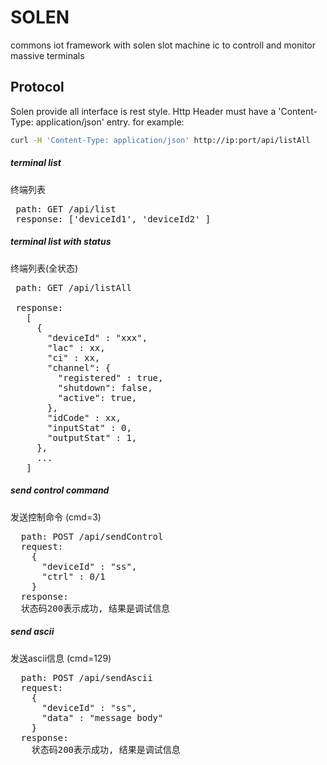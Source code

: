 # SOLEN
commons iot framework with solen slot machine ic to controll and monitor massive terminals

## Protocol
Solen provide all interface is rest style. Http Header must have a 'Content-Type: application/json' entry.
 for example:
```bash
curl -H 'Content-Type: application/json' http://ip:port/api/listAll
```
##### terminal list
终端列表
<pre>
 path: GET /api/list
 response: ['deviceId1', 'deviceId2' ]
</pre>

##### terminal list with status
终端列表(全状态)
<pre>
 path: GET /api/listAll <br/>
 response:
   [
     {
       "deviceId" : "xxx",
       "lac" : xx,
       "ci" : xx,
       "channel": {
         "registered" : true,
         "shutdown": false,
         "active": true,
       },
       "idCode" : xx,
       "inputStat" : 0,
       "outputStat" : 1,
     },
     ...
   ]
</pre>

##### send control command
发送控制命令 (cmd=3)
<pre>
  path: POST /api/sendControl
  request:
    {
      "deviceId" : "ss",
      "ctrl" : 0/1
    }
  response:
  状态码200表示成功, 结果是调试信息  
</pre>

##### send ascii
发送ascii信息 (cmd=129)
<pre>
  path: POST /api/sendAscii
  request:
    {
      "deviceId" : "ss",
      "data" : "message body"
    }
  response:
    状态码200表示成功, 结果是调试信息  
</pre>
